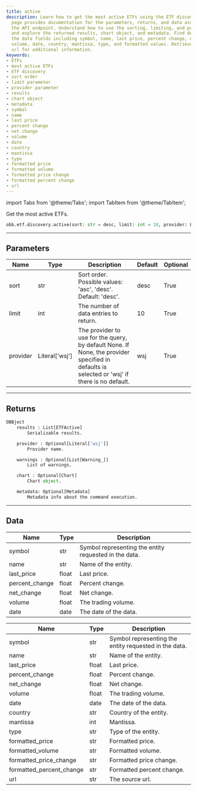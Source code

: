 ```yaml
---
title: active
description: Learn how to get the most active ETFs using the ETF discovery API. This
  page provides documentation for the parameters, returns, and data associated with
  the API endpoint. Understand how to use the sorting, limiting, and provider parameters
  and explore the returned results, chart object, and metadata. Find details about
  the data fields including symbol, name, last price, percent change, net change,
  volume, date, country, mantissa, type, and formatted values. Retrieve the source
  url for additional information.
keywords:
- ETFs
- most active ETFs
- ETF discovery
- sort order
- limit parameter
- provider parameter
- results
- chart object
- metadata
- symbol
- name
- last price
- percent change
- net change
- volume
- date
- country
- mantissa
- type
- formatted price
- formatted volume
- formatted price change
- formatted percent change
- url
---
```



<!-- markdownlint-disable MD012 MD031 MD033 -->

import Tabs from '@theme/Tabs';
import TabItem from '@theme/TabItem';

Get the most active ETFs.

```python wordwrap
obb.etf.discovery.active(sort: str = desc, limit: int = 10, provider: Literal[str] = wsj)
```

---

## Parameters

<Tabs>
<TabItem value="standard" label="Standard">

| Name | Type | Description | Default | Optional |
| ---- | ---- | ----------- | ------- | -------- |
| sort | str | Sort order. Possible values: 'asc', 'desc'. Default: 'desc'. | desc | True |
| limit | int | The number of data entries to return. | 10 | True |
| provider | Literal['wsj'] | The provider to use for the query, by default None. If None, the provider specified in defaults is selected or 'wsj' if there is no default. | wsj | True |
</TabItem>

</Tabs>

---

## Returns

```python wordwrap
OBBject
    results : List[ETFActive]
        Serializable results.

    provider : Optional[Literal['wsj']]
        Provider name.

    warnings : Optional[List[Warning_]]
        List of warnings.

    chart : Optional[Chart]
        Chart object.

    metadata: Optional[Metadata]
        Metadata info about the command execution.
```

---

## Data

<Tabs>
<TabItem value="standard" label="Standard">

| Name | Type | Description |
| ---- | ---- | ----------- |
| symbol | str | Symbol representing the entity requested in the data. |
| name | str | Name of the entity. |
| last_price | float | Last price. |
| percent_change | float | Percent change. |
| net_change | float | Net change. |
| volume | float | The trading volume. |
| date | date | The date of the data. |
</TabItem>

<TabItem value='wsj' label='wsj'>

| Name | Type | Description |
| ---- | ---- | ----------- |
| symbol | str | Symbol representing the entity requested in the data. |
| name | str | Name of the entity. |
| last_price | float | Last price. |
| percent_change | float | Percent change. |
| net_change | float | Net change. |
| volume | float | The trading volume. |
| date | date | The date of the data. |
| country | str | Country of the entity. |
| mantissa | int | Mantissa. |
| type | str | Type of the entity. |
| formatted_price | str | Formatted price. |
| formatted_volume | str | Formatted volume. |
| formatted_price_change | str | Formatted price change. |
| formatted_percent_change | str | Formatted percent change. |
| url | str | The source url. |
</TabItem>

</Tabs>

